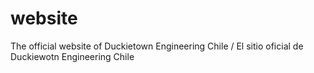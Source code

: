 # website
The official website of Duckietown Engineering Chile / El sitio oficial de Duckiewotn Engineering Chile
